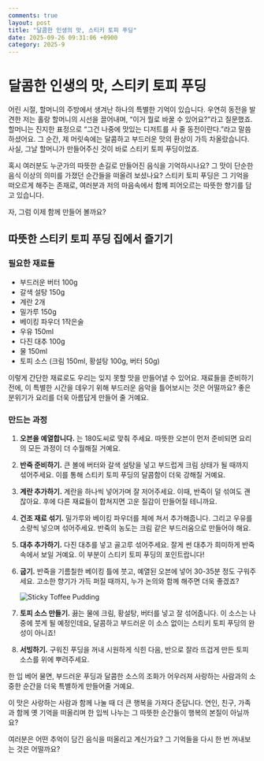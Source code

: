 ```yaml
---
comments: true
layout: post
title: "달콤한 인생의 맛, 스티키 토피 푸딩"
date: 2025-09-26 09:31:06 +0900
category: 2025-9
---
```


# 달콤한 인생의 맛, 스티키 토피 푸딩

어린 시절, 할머니의 주방에서 생겨난 하나의 특별한 기억이 있습니다. 우연히 동전을 발견한 저는 홀랑 할머니의 시선을 끌어내며, “이거 뭘로 바꿀 수 있어요?”라고 질문했죠. 할머니는 진지한 표정으로 “그건 나중에 맛있는 디저트를 사 줄 동전이란다.”라고 말씀하셨어요. 그 순간, 제 머릿속에는 달콤하고 부드러운 맛의 환상이 가득 차올랐습니다. 사실, 그날 할머니가 만들어주신 것이 바로 스티키 토피 푸딩이었죠. 

혹시 여러분도 누군가의 따뜻한 손길로 만들어진 음식을 기억하시나요? 그 맛이 단순한 음식 이상의 의미를 가졌던 순간들을 떠올려 보셨나요? 스티키 토피 푸딩은 그 기억을 떠오르게 해주는 존재로, 여러분과 저의 마음속에서 함께 피어오르는 따뜻한 향기를 담고 있습니다. 

자, 그럼 이제 함께 만들어 볼까요? 

## 따뜻한 스티키 토피 푸딩 집에서 즐기기 

### 필요한 재료들

- 부드러운 버터 100g
- 갈색 설탕 150g
- 계란 2개
- 밀가루 150g
- 베이킹 파우더 1작은술
- 우유 150ml
- 다진 대추 100g
- 물 150ml
- 토피 소스 (크림 150ml, 황설탕 100g, 버터 50g)

이렇게 간단한 재료로도 우리는 잊지 못할 맛을 만들어낼 수 있어요. 재료들을 준비하기 전에, 이 특별한 시간을 데우기 위해 부드러운 음악을 틀어보시는 것은 어떨까요? 좋은 분위기가 요리를 더욱 아름답게 만들어 줄 거예요. 

### 만드는 과정

1. **오븐을 예열합니다.** 는 180도씨로 맞춰 주세요. 따뜻한 오븐이 먼저 준비되면 요리의 모든 과정이 더 수월해질 거예요.

2. **반죽 준비하기.** 큰 볼에 버터와 갈색 설탕을 넣고 부드럽게 크림 상태가 될 때까지 섞어주세요. 이를 통해 스티키 토피 푸딩의 달콤함이 더욱 강해질 거예요.

3. **계란 추가하기.** 계란을 하나씩 넣어가며 잘 저어주세요. 이때, 반죽이 덜 섞여도 괜찮아요. 후에 다른 재료들이 합쳐지면 고운 질감이 만들어질 테니까요. 

4. **건조 재료 섞기.** 밀가루와 베이킹 파우더를 체에 쳐서 추가해줍니다. 그리고 우유를 소량씩 넣으며 섞어주세요. 반죽의 농도는 크림 같은 부드러움으로 만들어야 해요. 

5. **대추 추가하기.** 다진 대추를 넣고 골고루 섞어주세요. 잘게 썬 대추가 희미하게 반죽 속에서 보일 거예요. 이 부분이 스티키 토피 푸딩의 포인트랍니다!

6. **굽기.** 반죽을 기름칠한 베이킹 틀에 붓고, 예열된 오븐에 넣어 30-35분 정도 구워주세요. 고소한 향기가 가득 퍼질 때까지, 누가 논의와 함께 해주면 더욱 좋겠죠?

   ![Sticky Toffee Pudding](https://www.themealdb.com/images/media/meals/xqqqtu1511637379.jpg)

7. **토피 소스 만들기.** 끓는 물에 크림, 황설탕, 버터를 넣고 잘 섞어줍니다. 이 소스는 나중에 붓게 될 예정인데요, 달콤하고 부드러운 이 소스 없이는 스티키 토피 푸딩의 완성이 아니죠!

8. **서빙하기.** 구워진 푸딩을 꺼내 시원하게 식힌 다음, 반으로 잘라 뜨겁게 만든 토피 소스를 위에 뿌려주세요.

한 입 베어 물면, 부드러운 푸딩과 달콤한 소스의 조화가 어우러져 사랑하는 사람과의 소중한 순간을 더욱 특별하게 만들어줄 거예요. 

이 맛은 사랑하는 사람과 함께 나눌 때 더 큰 행복을 가져다 준답니다. 연인, 친구, 가족과 함께 옛 기억을 떠올리며 한 입씩 나누는 그 따뜻한 순간들이 행복의 본질이 아닐까요? 

여러분은 어떤 추억이 담긴 음식을 떠올리고 계신가요? 그 기억들을 다시 한 번 꺼내보는 것은 어떨까요?